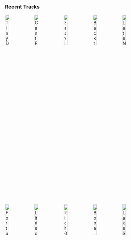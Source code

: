 ### Recent Tracks
[<img src='https://lastfm.freetls.fastly.net/i/u/300x300/6bfc692670d848a9c8f151ba1390bba0.png' width='16%' height='16%' alt='Tiny Dancer'>](https://www.last.fm/music/elton%2bjohn/_/tiny%2bdancer)&nbsp;&nbsp;&nbsp;&nbsp;[<img src='https://lastfm.freetls.fastly.net/i/u/300x300/8a54e33c0046d4752bcf56b37adaa97c.png' width='16%' height='16%' alt='Cant Feel My Face'>](https://www.last.fm/music/the%2bweeknd/_/can%2527t%2bfeel%2bmy%2bface)&nbsp;&nbsp;&nbsp;&nbsp;[<img src='https://lastfm.freetls.fastly.net/i/u/300x300/2a96cbd8b46e442fc41c2b86b821562f.png' width='16%' height='16%' alt='Easy Love'>](https://www.last.fm/music/kid%2bfroopy/_/easy%2blove)&nbsp;&nbsp;&nbsp;&nbsp;[<img src='https://lastfm.freetls.fastly.net/i/u/300x300/e231bda238a73c1c6693464e6dcf575a.jpg' width='16%' height='16%' alt='Back to You'>](https://www.last.fm/music/matthew%2bmole/_/back%2bto%2byou)&nbsp;&nbsp;&nbsp;&nbsp;[<img src='https://lastfm.freetls.fastly.net/i/u/300x300/37495917b4e632c097de92248b3f90ff.jpg' width='16%' height='16%' alt='Late Night'>](https://www.last.fm/music/odesza/_/late%2bnight)&nbsp;&nbsp;&nbsp;&nbsp;<br>[<img src='https://lastfm.freetls.fastly.net/i/u/300x300/317e62e14606466fb9484ac889c8626d.png' width='16%' height='16%' alt='Fortunate Son'>](https://www.last.fm/music/creedence%2bclearwater%2brevival/_/fortunate%2bson)&nbsp;&nbsp;&nbsp;&nbsp;[<img src='https://lastfm.freetls.fastly.net/i/u/300x300/acbbc3e34276616b08548ffcd7f1dc8a.png' width='16%' height='16%' alt='Little of Your Love'>](https://www.last.fm/music/haim/_/little%2bof%2byour%2blove)&nbsp;&nbsp;&nbsp;&nbsp;[<img src='https://lastfm.freetls.fastly.net/i/u/300x300/167d19a367c34238c21feeaacfbf45c7.png' width='16%' height='16%' alt='Rich Girl'>](https://www.last.fm/music/hall%2b%2526%2boates/_/rich%2bgirl)&nbsp;&nbsp;&nbsp;&nbsp;[<img src='https://lastfm.freetls.fastly.net/i/u/300x300/b1b27f9974ddb231791757cb12511c44.jpg' width='16%' height='16%' alt='Boba'>](https://www.last.fm/music/lincoln%2bjesser/_/boba)&nbsp;&nbsp;&nbsp;&nbsp;[<img src='https://lastfm.freetls.fastly.net/i/u/300x300/deeed494b4b74490947011cd71d561fc.jpg' width='16%' height='16%' alt='Lake Shore Drive'>](https://www.last.fm/music/aliotta%2bhaynes%2bjeremiah/_/lake%2bshore%2bdrive)&nbsp;&nbsp;&nbsp;&nbsp;<br>
